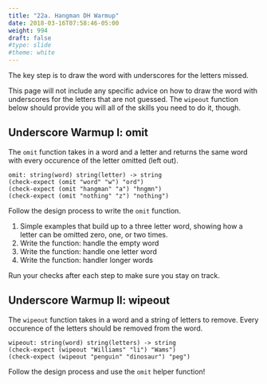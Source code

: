 ```yaml
---
title: "22a. Hangman DH Warmup"
date: 2018-03-16T07:58:46-05:00
weight: 994
draft: false
#type: slide
#theme: white
---
```

The key step is to draw the word with underscores for the letters missed.

This page will not include any specific advice on how to draw the word
with underscores for the letters that are not guessed. The `wipeout`
function below should provide you will all of the skills you need to
do it, though.


## Underscore Warmup I: omit

The `omit` function takes in a word and a letter and returns the same word with every occurence of the letter omitted (left out).

    omit: string(word) string(letter) -> string
    (check-expect (omit "word" "w") "ord")
    (check-expect (omit "hangman" "a") "hngmn")
    (check-expect (omit "nothing" "z") "nothing")
    
Follow the design process to write the `omit` function.

1. Simple examples that build up to a three letter word, showing how a letter can be omitted zero, one, or two times.
2. Write the function: handle the empty word 
3. Write the function: handle one letter word
4. Write the function: handler longer words

Run your checks after each step to make sure you stay on track.

## Underscore Warmup II: wipeout

The `wipeout` function takes in a word and a string of letters to
remove. Every occurence of the letters should be removed from the word.

    wipeout: string(word) string(letters) -> string
    (check-expect (wipeout "Williams" "li") "Wams")
    (check-expect (wipeout "penguin" "dinosaur") "peg")

Follow the design process and use the `omit` helper function!
